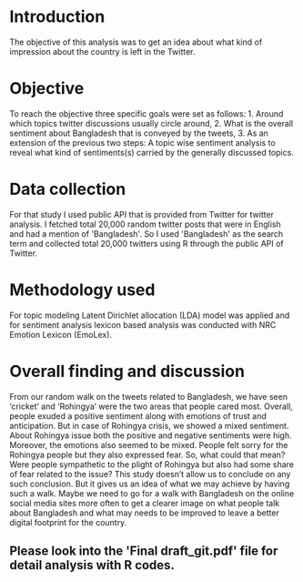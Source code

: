 Introduction
============

The objective of this analysis was to get an idea about what kind of impression about the country is left in the Twitter.

Objective
=========

To reach the objective three specific goals were set as follows: 1. Around which topics twitter discussions usually circle around, 2. What is the overall sentiment about Bangladesh that is conveyed by the tweets, 3. As an extension of the previous two steps: A topic wise sentiment analysis to reveal what kind of sentiments(s) carried by the generally discussed topics.

Data collection
===============

For that study I used public API that is provided from Twitter for twitter analysis. I fetched total 20,000 random twitter posts that were in English and had a mention of 'Bangladesh'. So I used 'Bangladesh' as the search term and collected total 20,000 twitters using R through the public API of Twitter.

Methodology used
================

For topic modeling Latent Dirichlet allocation (LDA) model was applied and for sentiment analysis lexicon based analysis was conducted with NRC Emotion Lexicon (EmoLex).

Overall finding and discussion
================

From our random walk on the tweets related to Bangladesh, we have seen ‘cricket’ and ‘Rohingya’ were the two areas that people cared most. Overall, people exuded a positive sentiment along with emotions of trust and anticipation. But in case of Rohingya crisis, we showed a mixed sentiment. About Rohingya issue both the positive and negative sentiments were high. Moreover, the emotions also seemed to be mixed. People felt sorry for the Rohingya people but they also expressed fear. So, what could that mean? Were people sympathetic to the plight of Rohingya but also had some share of fear related to the issue? This study doesn’t allow us to conclude on any such conclusion. But it gives us an idea of what we may achieve by having such a walk. Maybe we need to go for a walk with Bangladesh on the online social media sites more often to get a clearer image on what people talk about Bangladesh and what may needs to be improved to leave a better digital footprint for the country.

## Please look into the 'Final draft_git.pdf' file for detail analysis with R codes.
